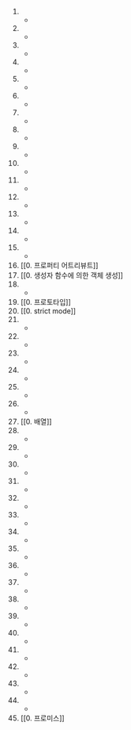 1. -
2. -
3. -
4. -
5. -
6. -
7. -
8. -
9. -
10. -
11. -
12. -
13. -
14. -
15. -
16. [[0. 프로퍼티 어트리뷰트]]
17. [[0. 생성자 함수에 의한 객체 생성]]
18. -
19. [[0. 프로토타입]]
20. [[0. strict mode]]
21. -
22. -
23. -
24. -
25. -
26. -
27. [[0. 배열]]
28. -
29. -
30. -
31. -
32. -
33. -
34. -
35. -
36. -
37. -
38. -
39. -
40. -
41. -
42. -
43. -
44. -
45. [[0. 프로미스]]